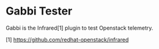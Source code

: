 # Gabbi Tester 

Gabbi is the Infrared[1] plugin to test Openstack telemetry. 


[1] https://github.com/redhat-openstack/infrared
